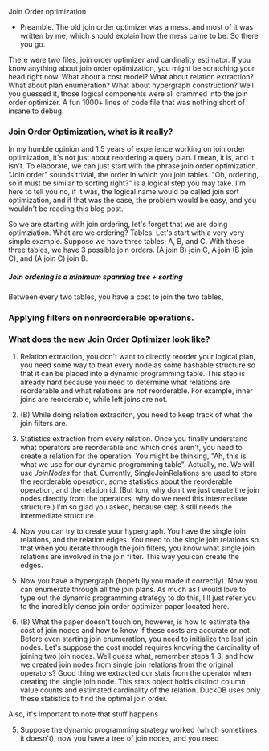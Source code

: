 
Join Order optimization

- Preamble. The old join order optimizer was a mess. and most of it was written by me, which should explain how the mess came to be. So there you go.

There were two files, join order optimizer and cardinality estimator. If you know anything about join order optimization, you might be scratching your head right now. What about a cost model? What about relation extraction? What about plan enumeration? What about hypergraph construction? Well you guessed it, those logical components were all crammed into the join order optimizer. A fun 1000+ lines of code file that was nothing short of insane to debug.

### Join Order Optimization, what is it really?

In my humble opinion and 1.5 years of experience working on join order optimization, it's not just about reordering a query plan. I mean, it is, and it isn't. To elaborate, we can just start with the phrase join order optimization. "Join order" sounds trivial, the order in which you join tables. "Oh, ordering, so it must be similar to sorting right?" is a logical step you may take. I'm here to tell you no, if it was, the logical name would be called join sort optimization, and if that was the case, the problem would be easy, and you wouldn't be reading this blog post. 

So we are starting with join ordering, let's forget that we are doing optimziation. What are we ordering? Tables. Let's start with a very very simple example. Suppose we have three tables; A, B, and C. With these three tables, we have 3 possible join orders. (A join B) join C, A join (B join C), and (A join C) join B. 

##### Join ordering is a minimum spanning tree + sorting

Between every two tables, you have a cost to join the two tables, 




### Applying filters on nonreorderable operations.


### What does the new Join Order Optimizer look like?

1. Relation extraction, you don't want to directly reorder your logical plan, you need some way to treat every node as some hashable structure so that it can be placed into a dynamic programming table. This step is already hard because you need to determine what relations are reorderable and what relations are *not* reorderable. For example, inner joins are reorderable, while left joins are not. 

1. (B) While doing relation extraciton, you need to keep track of what the join filters are. 

2. Statistics extraction from every relation. Once you finally understand what operators are reorderable and which ones aren't, you need to create a relation for the operation. You might be thinking, "Ah, this is what we use for our dynamic programming table". Actually, no. We will use *JoinNodes* for that. Currently, SingleJoinRelations are used to store the reorderable operation, some statistics about the reorderable operation, and the relation id. (But tom, why don't we just create the join nodes directly from the operators, why do we need this intermediate structure.) I'm so glad you asked, because step 3 still needs the intermediate structure.


3. Now you can try to create your hypergraph. You have the single join relations, and the relation edges. You need to the single join relations so that when you iterate through the join filters, you know what single join relations are involved in the join filter. This way you can create the edges. 

4. Now you have a hypergraph (hopefully you made it correctly). Now you can enumerate through all the join plans. As much as I would love to type out the dynamic programming strategy to do this, I'll just refer you to the incredibly dense join order optimizer paper located here.

4. (B) What the paper doesn't touch on, however, is how to estimate the cost of join nodes and how to know if these costs are accurate or not. Before even starting join enumeration, you need to initialize the leaf join nodes. Let's suppose the cost model requires knowing the cardinality of joining two join nodes. Well guess what, remember steps 1-3, and how we created join nodes from single join relations from the original operators? Good thing we extracted our stats from the operator when creating the single join node. This stats object holds distinct column value counts and estimated cardinality of the relation. DuckDB uses only these statistics to find the optimal join order.

Also, it's important to note that stuff happens

5. Suppose the dynamic programming strategy worked (which sometimes it doesn't), now you have a tree of join nodes, and you need 